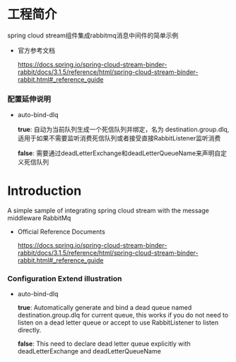 # 工程简介
spring cloud stream组件集成rabbitmq消息中间件的简单示例

* 官方参考文档

  https://docs.spring.io/spring-cloud-stream-binder-rabbit/docs/3.1.5/reference/html/spring-cloud-stream-binder-rabbit.html#_reference_guide
### 配置延伸说明
* auto-bind-dlq

  **true**: 自动为当前队列生成一个死信队列并绑定，名为 destination.group.dlq,适用于如果不需要监听消费死信队列或者接受直接RabbitListener监听消费
  
  **false**: 需要通过deadLetterExchange和deadLetterQueueName来声明自定义死信队列



# Introduction
A simple sample of integrating spring cloud stream with the message middleware RabbitMq

* Official Reference Documents

  https://docs.spring.io/spring-cloud-stream-binder-rabbit/docs/3.1.5/reference/html/spring-cloud-stream-binder-rabbit.html#_reference_guide
### Configuration Extend illustration
* auto-bind-dlq

  **true**: Automatically generate and bind a dead queue named destination.group.dlq  for current queue, this works if you do not need to listen  on a dead letter queue or accept to use RabbitListener to listen directly.

  **false**: This need to declare dead letter queue explicitly with deadLetterExchange and deadLetterQueueName
